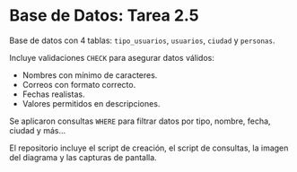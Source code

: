 # Base de Datos: Tarea 2.5

Base de datos con 4 tablas: `tipo_usuarios`, `usuarios`, `ciudad` y `personas`.

Incluye validaciones `CHECK` para asegurar datos válidos:
- Nombres con mínimo de caracteres.
- Correos con formato correcto.
- Fechas realistas.
- Valores permitidos en descripciones.

Se aplicaron consultas `WHERE` para filtrar datos por tipo, nombre, fecha, ciudad y más...

El repositorio incluye el script de creación, el script de consultas, la imagen del diagrama y las capturas de pantalla.
